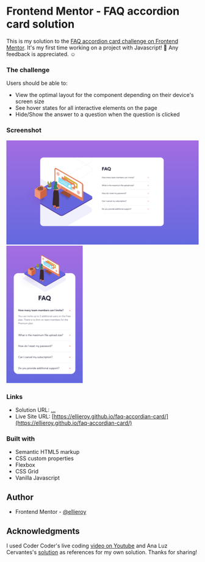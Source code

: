 # Frontend Mentor - FAQ accordion card solution

This is my solution to the [FAQ accordion card challenge on Frontend Mentor](https://www.frontendmentor.io/challenges/faq-accordion-card-XlyjD0Oam). It's my first time working on a project with Javascript! :tada: Any feedback is appreciated. :relaxed:

### The challenge

Users should be able to:

- View the optimal layout for the component depending on their device's screen size
- See hover states for all interactive elements on the page
- Hide/Show the answer to a question when the question is clicked

### Screenshot

<p float="left">
  <img src="./final-result/final-result-web.png" width="600"/> 
  <img src="./final-result/final-result-mobile.png" width="200"/> 
</p>

### Links

- Solution URL: [...](https://your-solution-url.com)
- Live Site URL: [https://ellieroy.github.io/faq-accordian-card/](https://ellieroy.github.io/faq-accordian-card/)

### Built with

- Semantic HTML5 markup
- CSS custom properties
- Flexbox
- CSS Grid
- Vanilla Javascript

## Author

- Frontend Mentor - [@ellieroy](https://www.frontendmentor.io/profile/ellieroy)

## Acknowledgments

I used Coder Coder's live coding [video on Youtube](https://www.youtube.com/watch?v=FboXxLxg8eo) and Ana Luz Cervantes's [solution](https://www.frontendmentor.io/solutions/faq-accordion-card-PCZJIKBwk) as references for my own solution. Thanks for sharing!

